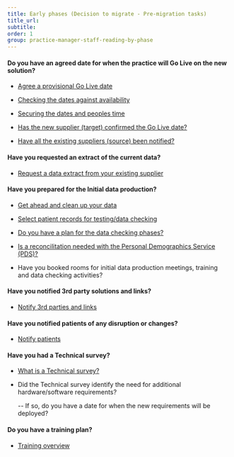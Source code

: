 ```yaml
---
title: Early phases (Decision to migrate - Pre-migration tasks)
title_url:
subtitle: 
order: 1
group: practice-manager-staff-reading-by-phase
---
```


#### Do you have an agreed date for when the practice will Go Live on the new solution?

* [Agree a provisional Go Live date](/prm-practice-migration/blob/master/guide/00-get-started.md#agree-a-provisional-go-live-date)
<!-- [Update] Relinked to "get started' page -->

* [Checking the dates against availability](/prm-practice-migration/guide/kick-off#check-dates-against-availability)

* [Securing the dates and peoples time](/prm-practice-migration/guide/kick-off#secure-your-dates-and-peoples-time)

* [Has the new supplier (target) confirmed the Go Live date?](/prm-practice-migration/guide/get-started#procure-the-new-system)
<!-- [Update] Need to REMOVE THIS LINK; May not be required step in the Buying Catalogue -->

* [Have all the existing suppliers (source) been notified?](/prm-practice-migration/guide/get-started#decommission-the-existingold-system-system)


#### Have you requested an extract of the current data?

* [Request a data extract from your existing supplier](/prm-practice-migration/blob/master/guide/03-pre-migration-planning.md#request-a-data-extract-from-your-existing-supplier-request-data-extract)
<!-- [Update] Relinked to "Pre-Migration" page -->

#### Have you prepared for the Initial data production?

* [Get ahead and clean up your data](/prm-practice-migration/blob/master/guide/03-pre-migration-planning.md#clean-up-the-current-system-data)
<!-- [Update] Relinked to "pre-migration" page -->

* [Select patient records for testing/data checking](/prm-practice-migration/blob/master/guide/03-pre-migration-planning.md#data-checking-preparation-data-checking-prep)
<!-- [Update] Relinked to "pre-migration" page -->

* [Do you have a plan for the data checking phases?](/prm-practice-migration/guide/initial-data-production#data-checking)

* [Is a reconcilitation needed with the Personal Demographics Service (PDS)?](/prm-practice-migration/guide/pre-migration-tasks#is-a-reconciliation-needed)

* Have you booked rooms for initial data production meetings, training and data checking activities?

#### Have you notified 3rd party solutions and links?

* [Notify 3rd parties and links](/prm-practice-migration/guide/pre-migration-tasks#notification-of-3rd-parties-and-links)


#### Have you notified patients of any disruption or changes?

* [Notify patients](/prm-practice-migration/guide/pre-migration-tasks#notification-of-patients)

#### Have you had a Technical survey?

* [What is a Technical survey?](/prm-practice-migration/guide/technical-survey)

* Did the Technical survey identify the need for additional hardware/software requirements?

  -- If so, do you have a date for when the new requirements will be deployed?

#### Do you have a training plan?

* [Training overview](/prm-practice-migration/guide/training)

